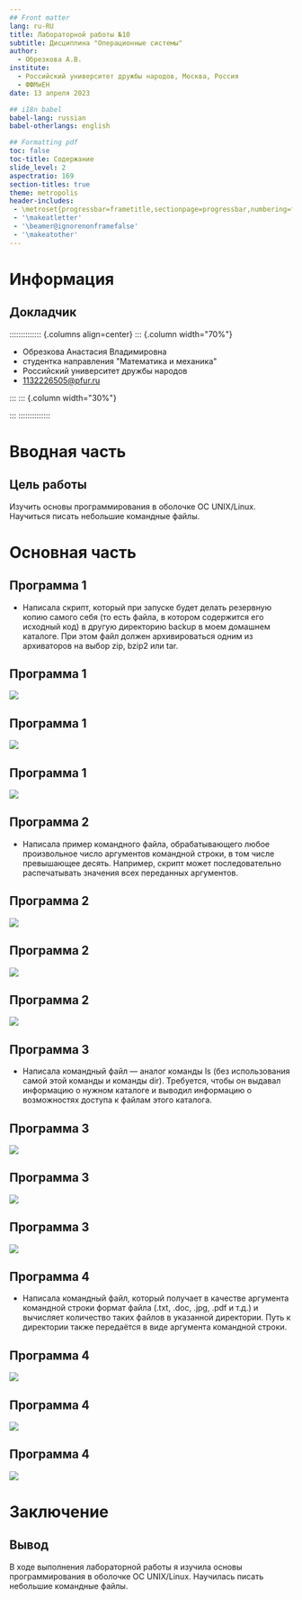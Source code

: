 ```yaml
---
## Front matter
lang: ru-RU
title: Лабораторной работы №10
subtitle: Дисциплина "Операционные системы"
author:
  - Обрезкова А.В.
institute:
  - Российский университет дружбы народов, Москва, Россия
  - ФФМиЕН
date: 13 апреля 2023

## i18n babel
babel-lang: russian
babel-otherlangs: english

## Formatting pdf
toc: false
toc-title: Содержание
slide_level: 2
aspectratio: 169
section-titles: true
theme: metropolis
header-includes:
 - \metroset{progressbar=frametitle,sectionpage=progressbar,numbering=fraction}
 - '\makeatletter'
 - '\beamer@ignorenonframefalse'
 - '\makeatother'
---
```


# Информация

## Докладчик

:::::::::::::: {.columns align=center}
::: {.column width="70%"}

  * Обрезкова Анастасия Владимировна
  * студентка направления "Математика и механика"
  * Российский университет дружбы народов
  * [1132226505@pfur.ru](1132226505@mail.ru)

:::
::: {.column width="30%"}



:::
::::::::::::::

# Вводная часть

## Цель работы

Изучить основы программирования в оболочке ОС UNIX/Linux. Научиться писать небольшие командные файлы.

# Основная часть

## Программа 1

- Написала скрипт, который при запуске будет делать резервную копию самого себя (то есть файла, в котором содержится его исходный код) в другую директорию backup в моем домашнем каталоге. При этом файл должен архивироваться одним из архиваторов на выбор zip, bzip2 или tar.

## Программа 1

![](image/1.1.png)

## Программа 1

![](image/1.2.png)

## Программа 1

![](image/1.3.png)

## Программа 2

- Написала пример командного файла, обрабатывающего любое произвольное число аргументов командной строки, в том числе превышающее десять. Например, скрипт может последовательно распечатывать значения всех переданных аргументов.

## Программа 2

![](image/2.1.png)

## Программа 2

![](image/2.2.png)

## Программа 2

![](image/2.3.png)

## Программа 3

- Написала командный файл — аналог команды ls (без использования самой этой команды и команды dir). Требуется, чтобы он выдавал информацию о нужном каталоге и выводил информацию о возможностях доступа к файлам этого каталога.

## Программа 3

![](image/3.1.png)

## Программа 3

![](image/3.2.png)

## Программа 3

![](image/3.3.png)

## Программа 4

- Написала командный файл, который получает в качестве аргумента командной строки формат файла (.txt, .doc, .jpg, .pdf и т.д.) и вычисляет количество таких файлов в указанной директории. Путь к директории также передаётся в виде аргумента командной строки.

## Программа 4

![](image/4.1.png)

## Программа 4

![](image/4.2.png)

## Программа 4

![](image/4.3.png)

# Заключение

## Вывод

В ходе выполнения лабораторной работы я изучила основы программирования в оболочке ОС UNIX/Linux. Научилась писать небольшие командные файлы.



